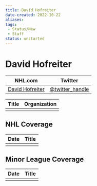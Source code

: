 ```yaml
---
title: David Hofreiter
date-created: 2022-10-22
aliases: 
tags:
 - Status/New
 - Staff
status: unstarted
---
```


# David Hofreiter

| NHL.com | Twitter |
| ------- | ------- |
| [David Hofreiter]() | [@twitter_handle](https://twitter.com/)

| Title | Organization |
| ----- | ------------ |
|       |              |



## NHL  Coverage
| Date | Title |
| ---- | ----- |
|      |       |



## Minor League Coverage
| Date | Title |
| ---- | ----- |
|      |       |


